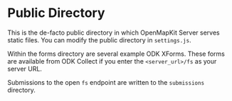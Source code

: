 # Public Directory

This is the de-facto public directory in which OpenMapKit Server serves
static files. You can modify the public directory in `settings.js`.

Within the forms directory are several example ODK XForms. These forms
are available from ODK Collect if you enter the `<server_url>/fs` as
your server URL.

Submissions to the open `fs` endpoint are written to the `submissions`
directory.
